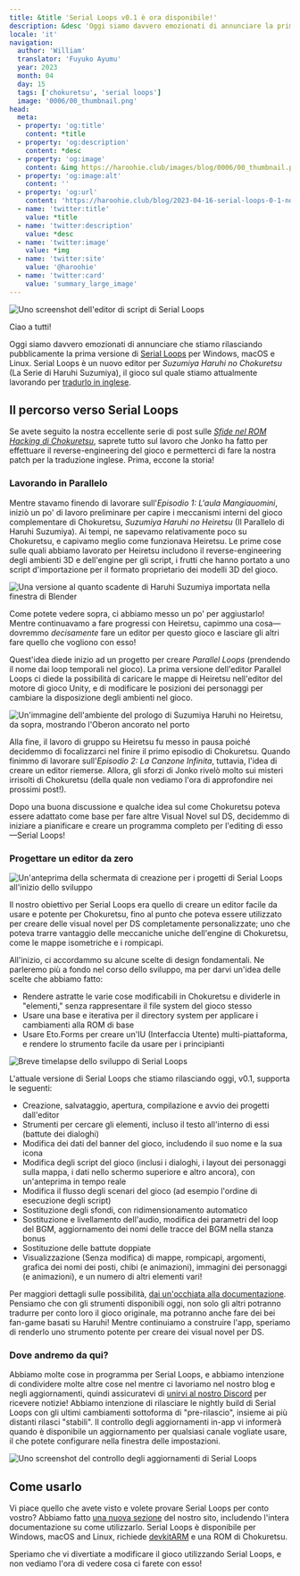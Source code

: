 ```yaml
---
title: &title 'Serial Loops v0.1 è ora disponibile!'
description: &desc 'Oggi siamo davvero emozionati di annunciare la prima versione di Serial Loops, una nuova suite per modificare Suzumiya Haruhi no Chokuretsu!'
locale: 'it'
navigation:
  author: 'William'
  translator: 'Fuyuko Ayumu'
  year: 2023
  month: 04
  day: 15
  tags: ['chokuretsu', 'serial loops']
  image: '0006/00_thumbnail.png'
head:
  meta:
  - property: 'og:title'
    content: *title
  - property: 'og:description'
    content: *desc
  - property: 'og:image'
    content: &img https://haroohie.club/images/blog/0006/00_thumbnail.png
  - property: 'og:image:alt'
    content: ''
  - property: 'og:url'
    content: 'https://haroohie.club/blog/2023-04-16-serial-loops-0-1-now-available'
  - name: 'twitter:title'
    value: *title
  - name: 'twitter:description'
    value: *desc
  - name: 'twitter:image'
    value: *img
  - name: 'twitter:site'
    value: '@haroohie'
  - name: 'twitter:card'
    value: 'summary_large_image'
---
```


![Uno screenshot dell'editor di script di Serial Loops](/images/blog/0006/01_serial_loops_script_editing.png)

Ciao a tutti!

Oggi siamo davvero emozionati di annunciare che stiamo rilasciando pubblicamente la prima versione di [Serial Loops](/chokuretsu/serial-loops) per Windows, macOS e Linux. Serial Loops è un nuovo editor per *Suzumiya Haruhi no Chokuretsu* (La Serie di Haruhi Suzumiya), il gioco sul quale stiamo attualmente lavorando per [tradurlo in inglese](/chokuretsu).

## Il percorso verso Serial Loops
Se avete seguito la nostra eccellente serie di post sulle [*Sfide nel ROM Hacking di Chokuretsu*](/it/blog/2022-10-19-chokuretsu-compression), saprete tutto sul lavoro che Jonko ha fatto per effettuare il reverse-engineering del gioco e permetterci di fare la nostra patch per la traduzione inglese. Prima, eccone la storia!

### Lavorando in Parallelo
Mentre stavamo finendo di lavorare sull'*Episodio 1: L'aula Mangiauomini*, iniziò un po' di lavoro preliminare per capire i meccanismi interni del gioco complementare di Chokuretsu, *Suzumiya Haruhi no Heiretsu* (Il Parallelo di Haruhi Suzumiya). Ai tempi, ne sapevamo relativamente poco su Chokuretsu, e capivamo meglio come funzionava Heiretsu. Le prime cose sulle quali abbiamo lavorato per Heiretsu includono il reverse-engineering degli ambienti 3D e dell'engine per gli script, i frutti che hanno portato a uno script d'importazione per il formato proprietario dei modelli 3D del gioco.

![Una versione al quanto scadente di Haruhi Suzumiya importata nella finestra di Blender](/images/blog/0006/02_haruhi_blender.png)

Come potete vedere sopra, ci abbiamo messo un po' per aggiustarlo! Mentre continuavamo a fare progressi con Heiretsu, capimmo una cosa&mdash;dovremmo *decisamente* fare un editor per questo gioco e lasciare gli altri fare quello che vogliono con esso!

Quest'idea diede inizio ad un progetto per creare *Parallel Loops* (prendendo il nome dai loop temporali nel gioco). La prima versione dell'editor Parallel Loops ci diede la possibilità di caricare le mappe di Heiretsu nell'editor del motore di gioco Unity, e di modificare le posizioni dei personaggi per cambiare la disposizione degli ambienti nel gioco.

![Un'immagine dell'ambiente del prologo di Suzumiya Haruhi no Heiretsu, da sopra, mostrando l'Oberon ancorato nel porto](/images/blog/0006/03_parallel_loops_unity.png)

Alla fine, il lavoro di gruppo su Heiretsu fu messo in pausa poiché decidemmo di focalizzarci nel finire il primo episodio di Chokuretsu. Quando finimmo di lavorare sull'*Episodio 2: La Canzone Infinita*, tuttavia, l'idea di creare un editor riemerse. Allora, gli sforzi di Jonko rivelò molto sui misteri irrisolti di Chokuretsu (della quale non vediamo l'ora di approfondire nei prossimi post!).

Dopo una buona discussione e qualche idea sul come Chokuretsu poteva essere adattato come base per fare altre Visual Novel sul DS, decidemmo di iniziare a pianificare e creare un programma completo per l'editing di esso&mdash;Serial Loops!

### Progettare un editor da zero
![Un'anteprima della schermata di creazione per i progetti di Serial Loops all'inizio dello sviluppo](/images/blog/0006/04_serial_loops_as_a_baby.png)

Il nostro obiettivo per Serial Loops era quello di creare un editor facile da usare e potente per Chokuretsu, fino al punto che poteva essere utilizzato per creare delle visual novel per DS completamente personalizzate; uno che poteva trarre vantaggio delle meccaniche uniche dell'engine di Chokuretsu, come le mappe isometriche e i rompicapi.

All'inizio, ci accordammo su alcune scelte di design fondamentali. Ne parleremo più a fondo nel corso dello sviluppo, ma per darvi un'idea delle scelte che abbiamo fatto:
* Rendere astratte le varie cose modificabili in Chokuretsu e dividerle in "elementi," senza rappresentare il file system del gioco stesso
* Usare una base e iterativa per il directory system per applicare i cambiamenti alla ROM di base
* Usare Eto.Forms per creare un'IU (Interfaccia Utente) multi-piattaforma, e rendere lo strumento facile da usare per i principianti

![Breve timelapse dello sviluppo di Serial Loops](/images/blog/0006/05_serial_loops_dev.gif)

L'attuale versione di Serial Loops che stiamo rilasciando oggi, v0.1, supporta le seguenti:
* Creazione, salvataggio, apertura, compilazione e avvio dei progetti dall'editor
* Strumenti per cercare gli elementi, incluso il testo all'interno di essi (battute dei dialoghi)
* Modifica dei dati del banner del gioco, includendo il suo nome e la sua icona
* Modifica degli script del gioco (inclusi i dialoghi, i layout dei personaggi sulla mappa, i dati nello schermo superiore e altro ancora), con un'anteprima in tempo reale
* Modifica il flusso degli scenari del gioco (ad esempio l'ordine di esecuzione degli script)
* Sostituzione degli sfondi, con ridimensionamento automatico
* Sostituzione e livellamento dell'audio, modifica dei parametri del loop del BGM, aggiornamento dei nomi delle tracce del BGM nella stanza bonus
* Sostituzione delle battute doppiate
* Visualizzazione (Senza modifica) di mappe, rompicapi, argomenti, grafica dei nomi dei posti, chibi (e animazioni), immagini dei personaggi (e animazioni), e un numero di altri elementi vari!

Per maggiori dettagli sulle possibilità, [dai un'occhiata alla documentazione](/it/chokuretsu/serial-loops/docs). Pensiamo che con gli strumenti disponibili oggi, non solo gli altri potranno tradurre per conto loro il gioco originale, ma potranno anche fare dei bei fan-game basati su Haruhi! Mentre continuiamo a construire l'app, speriamo di renderlo uno strumento potente per creare dei visual novel per DS.

### Dove andremo da qui?
Abbiamo molte cose in programma per Serial Loops, e abbiamo intenzione di condividere molte altre cose nel mentre ci lavoriamo nel nostro blog e negli aggiornamenti, quindi assicuratevi di [unirvi al nostro Discord](https://discord.gg/nesRSbpeFM) per ricevere notizie! Abbiamo intenzione di rilasciare le nightly build di Serial Loops con gli ultimi cambiamenti sottoforma di "pre-rilascio", insieme ai più distanti rilasci "stabili". Il controllo degli aggiornamenti in-app vi informerà quando è disponibile un aggiornamento per qualsiasi canale vogliate usare, il che potete configurare nella finestra delle impostazioni.

![Uno screenshot del controllo degli aggiornamenti di Serial Loops](/images/blog/0006/06_serial_loops_update_checker.png)

## Come usarlo
Vi piace quello che avete visto e volete provare Serial Loops per conto vostro? Abbiamo fatto [una nuova sezione](/it/chokuretsu/serial-loops) del nostro sito, includendo l'intera documentazione su come utilizzarlo. Serial Loops è disponibile per Windows, macOS and Linux, richiede [devkitARM](https://devkitpro.org/) e una ROM di Chokuretsu.

Speriamo che vi divertiate a modificare il gioco utilizzando Serial Loops, e non vediamo l'ora di vedere cosa ci farete con esso!